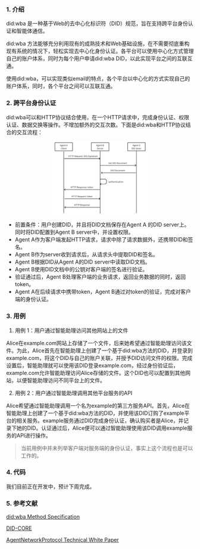 
### 1. 介绍
did:wba 是一种基于Web的去中心化标识符（DID）规范，旨在支持跨平台身份认证和智能体通信。

did:wba 方法能够充分利用现有的成熟技术和Web基础设施，在不需要彻底重构现有系统的情况下，轻松实现去中心化身份认证。各平台可以使用中心化方式管理自己的账户体系，同时为每个用户申请did:wba DID，以此实现平台之间的互联互通。

使用did:wba，可以实现类似email的特点，各个平台以中心化的方式实现自己的账户体系，同时，各个平台之间可以互联互通。

### 2. 跨平台身份认证

did:wba可以和HTTP协议结合使用，在一个HTTP请求中，完成身份认证、权限认证、数据交换等操作。不增加额外的交互次数。下面是did:wba和HTTP协议结合的交互流程：

<p align="center">
  <img src="/images/cross-platform-authentication.png" width="50%" alt="跨平台身份认证流程"/>
</p>

- 前置条件：用户创建DID，并且将DID文档保存在Agent A 的DID server上。同时将DID配置到Agent B server中，并设置权限。
- Agent A作为客户端发起HTTP请求，请求中除了请求数据外，还携带DID和签名。
- Agent B作为server收到请求后，从请求头中提取DID和签名。
- Agent B根据DID从Agent A的DID server中读取DID文档。
- Agent B使用DID文档中的公钥对客户端的签名进行验证。
- 验证通过后，Agent B处理客户端的业务请求，返回业务数据的同时，返回token。
- Agent A在后续请求中携带token，Agent B通过对token的验证，完成对客户端的身份认证。

### 3. 用例

1. 用例 1：用户通过智能助理访问其他网站上的文件

Alice在example.com网站上存储了一个文件，后来她希望通过智能助理访问该文件。为此，Alice首先在智能助理上创建了一个基于did:wba方法的DID，并登录到example.com，将这个DID与自己的账户关联，并授予DID访问文件的权限。完成设置后，智能助理就可以使用该DID登录example.com，经过身份验证后，example.com允许智能助理访问Alice存储的文件。这个DID也可以配置到其他网站，以便智能助理访问不同平台上的文件。

2. 用例 2：用户通过智能助理调用其他平台服务的API

Alice希望通过智能助理调用一个名为example的第三方服务API。首先，Alice在智能助理上创建了一个基于did:wba方法的DID，并使用该DID订购了example平台的相关服务。example服务通过DID完成身份认证，确认购买者是Alice，并记录下她的DID。认证通过后，Alice便可以通过智能助理使用该DID调用example服务的API进行操作。

> 当前用例中并未列举客户端对服务端的身份认证，事实上这个流程也是可以工作的。


### 4. 代码

我们目前正在开发中，预计下周完成。

### 5. 参考文献

[did:wba Method Specification](https://github.com/chgaowei/AgentNetworkProtocol/blob/main/03-did%3Awba%20Method%20Design%20Specification.md)

[DID-CORE](https://www.w3.org/TR/did-core/)

[AgentNetworkProtocol Technical White Paper](https://github.com/chgaowei/AgentNetworkProtocol/blob/main/01-AgentNetworkProtocol%20Technical%20White%20Paper.md)
